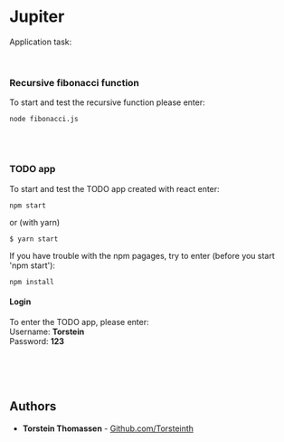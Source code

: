 # Jupiter
Application task:

<br/>

### Recursive fibonacci function
To start and test the recursive function please enter: 
```
node fibonacci.js
```
<br/>
<br/>

### TODO app 
To start and test the TODO app created with react enter: 

```
npm start
```

or (with yarn) 

```
$ yarn start 
```


If you have trouble with the npm pagages, try to enter (before you start 'npm start'): 
```
npm install
```



#### Login
To enter the TODO app, please enter:    <br/>
Username: **Torstein**                  <br/>
Password: **123**                       <br/>


<br/>
<br/>
<br/>


## Authors

* **Torstein Thomassen** - [Github.com/Torsteinth](https://github.com/Torsteinth)
